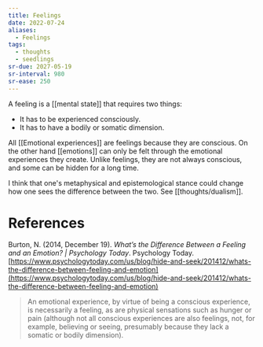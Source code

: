 ```yaml
---
title: Feelings
date: 2022-07-24
aliases:
  - Feelings
tags:
  - thoughts
  - seedlings
sr-due: 2027-05-19
sr-interval: 980
sr-ease: 250
---
```

A feeling is a [[mental state]] that requires two things:
- It has to be experienced consciously.
- It has to have a bodily or somatic dimension.

All [[Emotional experiences]] are feelings because they are conscious. On the other hand [[emotions]] can only be felt through the emotional experiences they create. Unlike feelings, they are not always conscious, and some can be hidden for a long time.

I think that one's metaphysical and epistemological stance could change how one sees the difference between the two. See [[thoughts/dualism]].

# References

Burton, N. (2014, December 19). _What’s the Difference Between a Feeling and an Emotion? | Psychology Today_. Psychology Today. [https://www.psychologytoday.com/us/blog/hide-and-seek/201412/whats-the-difference-between-feeling-and-emotion](https://www.psychologytoday.com/us/blog/hide-and-seek/201412/whats-the-difference-between-feeling-and-emotion)

>An emotional experience, by virtue of being a conscious experience, is necessarily a feeling, as are physical sensations such as hunger or pain (although not all conscious experiences are also feelings, not, for example, believing or seeing, presumably because they lack a somatic or bodily dimension).